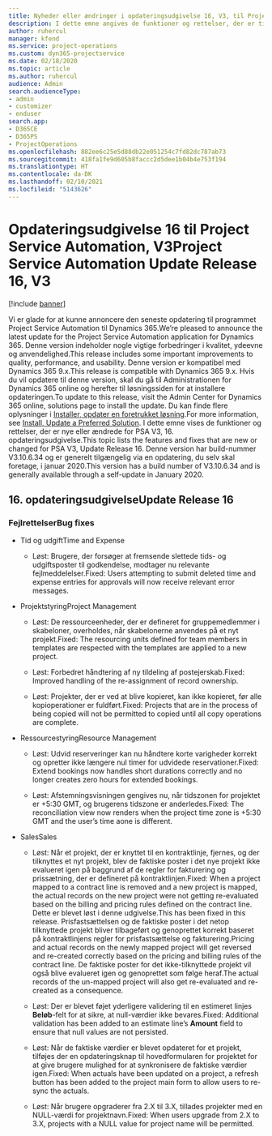 ```yaml
---
title: Nyheder eller ændringer i opdateringsudgivelse 16, V3, til Project Service Automation
description: I dette emne angives de funktioner og rettelser, der er tilgængelige til Project Service Automation, opdateringsudgivelse 16, V3.
author: ruhercul
manager: kfend
ms.service: project-operations
ms.custom: dyn365-projectservice
ms.date: 02/18/2020
ms.topic: article
ms.author: ruhercul
audience: Admin
search.audienceType:
- admin
- customizer
- enduser
search.app:
- D365CE
- D365PS
- ProjectOperations
ms.openlocfilehash: 882ee6c25e5d88db22e051254c7fd82dc787ab73
ms.sourcegitcommit: 418fa1fe9d605b8faccc2d5dee1b04b4e753f194
ms.translationtype: HT
ms.contentlocale: da-DK
ms.lasthandoff: 02/10/2021
ms.locfileid: "5143626"
---
```

# <a name="project-service-automation-update-release-16-v3"></a><span data-ttu-id="2d0f8-103">Opdateringsudgivelse 16 til Project Service Automation, V3</span><span class="sxs-lookup"><span data-stu-id="2d0f8-103">Project Service Automation Update Release 16, V3</span></span>

[!include [banner](../includes/psa-now-project-operations.md)]

<span data-ttu-id="2d0f8-104">Vi er glade for at kunne annoncere den seneste opdatering til programmet Project Service Automation til Dynamics 365.</span><span class="sxs-lookup"><span data-stu-id="2d0f8-104">We’re pleased to announce the latest update for the Project Service Automation application for Dynamics 365.</span></span> <span data-ttu-id="2d0f8-105">Denne version indeholder nogle vigtige forbedringer i kvalitet, ydeevne og anvendelighed.</span><span class="sxs-lookup"><span data-stu-id="2d0f8-105">This release includes some important improvements to quality, performance, and usability.</span></span>  <span data-ttu-id="2d0f8-106">Denne version er kompatibel med Dynamics 365 9.x.</span><span class="sxs-lookup"><span data-stu-id="2d0f8-106">This release is compatible with Dynamics 365 9.x.</span></span> <span data-ttu-id="2d0f8-107">Hvis du vil opdatere til denne version, skal du gå til Administrationen for Dynamics 365 online og herefter til løsningssiden for at installere opdateringen.</span><span class="sxs-lookup"><span data-stu-id="2d0f8-107">To update to this release, visit the Admin Center for Dynamics 365 online, solutions page to install the update.</span></span> <span data-ttu-id="2d0f8-108">Du kan finde flere oplysninger i [Installer, opdater en foretrukket løsning](https://docs.microsoft.com/dynamics365/project-service/upgrade-psa-home-page).</span><span class="sxs-lookup"><span data-stu-id="2d0f8-108">For more information, see [Install, Update a Preferred Solution](https://docs.microsoft.com/dynamics365/project-service/upgrade-psa-home-page).</span></span>
<span data-ttu-id="2d0f8-109">I dette emne vises de funktioner og rettelser, der er nye eller ændrede for PSA V3, 16. opdateringsudgivelse.</span><span class="sxs-lookup"><span data-stu-id="2d0f8-109">This topic lists the features and fixes that are new or changed for PSA V3, Update Release 16.</span></span> <span data-ttu-id="2d0f8-110">Denne version har build-nummer V3.10.6.34 og er generelt tilgængelig via en opdatering, du selv skal foretage, i januar 2020.</span><span class="sxs-lookup"><span data-stu-id="2d0f8-110">This version has a build number of V3.10.6.34 and is generally available through a self-update in January 2020.</span></span>


## <a name="update-release-16"></a><span data-ttu-id="2d0f8-111">16. opdateringsudgivelse</span><span class="sxs-lookup"><span data-stu-id="2d0f8-111">Update Release 16</span></span>

### <a name="bug-fixes"></a><span data-ttu-id="2d0f8-112">Fejlrettelser</span><span class="sxs-lookup"><span data-stu-id="2d0f8-112">Bug fixes</span></span>

-   <span data-ttu-id="2d0f8-113">Tid og udgift</span><span class="sxs-lookup"><span data-stu-id="2d0f8-113">Time and Expense</span></span>

    -   <span data-ttu-id="2d0f8-114">Løst: Brugere, der forsøger at fremsende slettede tids- og udgiftsposter til godkendelse, modtager nu relevante fejlmeddelelser.</span><span class="sxs-lookup"><span data-stu-id="2d0f8-114">Fixed: Users attempting to submit deleted time and expense entries for approvals will now receive relevant error messages.</span></span>

-   <span data-ttu-id="2d0f8-115">Projektstyring</span><span class="sxs-lookup"><span data-stu-id="2d0f8-115">Project Management</span></span>

    -   <span data-ttu-id="2d0f8-116">Løst: De ressourceenheder, der er defineret for gruppemedlemmer i skabeloner, overholdes, når skabelonerne anvendes på et nyt projekt.</span><span class="sxs-lookup"><span data-stu-id="2d0f8-116">Fixed: The resourcing units defined for team members in templates are respected with the templates are applied to a new project.</span></span>

    -   <span data-ttu-id="2d0f8-117">Løst: Forbedret håndtering af ny tildeling af postejerskab.</span><span class="sxs-lookup"><span data-stu-id="2d0f8-117">Fixed: Improved handling of the re-assignment of record ownership.</span></span>

    -   <span data-ttu-id="2d0f8-118">Løst: Projekter, der er ved at blive kopieret, kan ikke kopieret, før alle kopioperationer er fuldført.</span><span class="sxs-lookup"><span data-stu-id="2d0f8-118">Fixed: Projects that are in the process of being copied will not be permitted to copied until all copy operations are complete.</span></span>

-   <span data-ttu-id="2d0f8-119">Ressourcestyring</span><span class="sxs-lookup"><span data-stu-id="2d0f8-119">Resource Management</span></span>

    -   <span data-ttu-id="2d0f8-120">Løst: Udvid reserveringer kan nu håndtere korte varigheder korrekt og opretter ikke længere nul timer for udvidede reservationer.</span><span class="sxs-lookup"><span data-stu-id="2d0f8-120">Fixed: Extend bookings now handles short durations correctly and no longer creates zero hours for extended bookings.</span></span>

    -   <span data-ttu-id="2d0f8-121">Løst: Afstemningsvisningen gengives nu, når tidszonen for projektet er +5:30 GMT, og brugerens tidszone er anderledes.</span><span class="sxs-lookup"><span data-stu-id="2d0f8-121">Fixed: The reconciliation view now renders when the project time zone is +5:30 GMT and the user’s time aone is different.</span></span>

-   <span data-ttu-id="2d0f8-122">Sales</span><span class="sxs-lookup"><span data-stu-id="2d0f8-122">Sales</span></span>

    -   <span data-ttu-id="2d0f8-123">Løst: Når et projekt, der er knyttet til en kontraktlinje, fjernes, og der tilknyttes et nyt projekt, blev de faktiske poster i det nye projekt ikke evalueret igen på baggrund af de regler for fakturering og prissætning, der er defineret på kontraktlinjen.</span><span class="sxs-lookup"><span data-stu-id="2d0f8-123">Fixed: When a project mapped to a contract line is removed and a new project is mapped, the actual records on the new project were not getting re-evaluated based on the billing and pricing rules defined on the contract line.</span></span> <span data-ttu-id="2d0f8-124">Dette er blevet løst i denne udgivelse.</span><span class="sxs-lookup"><span data-stu-id="2d0f8-124">This has been fixed in this release.</span></span> <span data-ttu-id="2d0f8-125">Prisfastsættelsen og de faktiske poster i det netop tilknyttede projekt bliver tilbageført og genoprettet korrekt baseret på kontraktlinjens regler for prisfastsættelse og fakturering.</span><span class="sxs-lookup"><span data-stu-id="2d0f8-125">Pricing and actual records on the newly mapped project will get reversed and re-created correctly based on the pricing and billing rules of the contract line.</span></span> <span data-ttu-id="2d0f8-126">De faktiske poster for det ikke-tilknyttede projekt vil også blive evalueret igen og genoprettet som følge heraf.</span><span class="sxs-lookup"><span data-stu-id="2d0f8-126">The actual records of the un-mapped project will also get re-evaluated and re-created as a consequence.</span></span>

    -   <span data-ttu-id="2d0f8-127">Løst: Der er blevet føjet yderligere validering til en estimeret linjes **Beløb**-felt for at sikre, at null-værdier ikke bevares.</span><span class="sxs-lookup"><span data-stu-id="2d0f8-127">Fixed: Additional validation has been added to an estimate line’s **Amount** field to ensure that null values are not persisted.</span></span>

    -   <span data-ttu-id="2d0f8-128">Løst: Når de faktiske værdier er blevet opdateret for et projekt, tilføjes der en opdateringsknap til hovedformularen for projektet for at give brugere mulighed for at synkronisere de faktiske værdier igen.</span><span class="sxs-lookup"><span data-stu-id="2d0f8-128">Fixed: When actuals have been updated on a project, a refresh button has been added to the project main form to allow users to re-sync the actuals.</span></span>

    -   <span data-ttu-id="2d0f8-129">Løst: Når brugere opgraderer fra 2.X til 3.X, tillades projekter med en NULL-værdi for projektnavn.</span><span class="sxs-lookup"><span data-stu-id="2d0f8-129">Fixed: When users upgrade from 2.X to 3.X, projects with a NULL value for project name will be permitted.</span></span>

